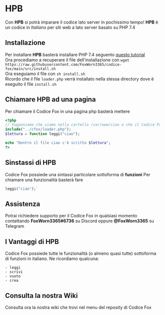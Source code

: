 # HPB
Con **HPB** si potrà imparare il codice lato server in pochissimo tempo!
**HPB** è un codice in *Italiano* per siti web a lato server basato su PHP 7.4

## Installazione
Per installare **HPB** basterà installare PHP 7.4 seguento [questo tutorial](https://www.cloudbooklet.com/install-php-7-4-on-debian-10/)<br>
Ora procediamo a recuperare il file dell'installazione con `wget https://raw.githubusercontent.com/FoxWorn3365/codice-fox/main/src/install.sh`<br>
Ora eseguiamo il file con `sh install.sh`<br>
Ricordo che il file `loader.php` verrà installato nella stessa directory dove è eseguito il file `install.sh`

## Chiamare HPB ad una pagina
Per chiamare il Codice Fox in una pagina php basterà mettere
```php
<?php
// Supponiamo che siamo nella cartella /var/www/ciao e che il Codice Fox sia in /var/www/cfox/
include("../cfox/loader.php");
$lettura = function leggi("ciao");

echo "Dentro il file ciao c'è scritto $lettura";
?>
```


## Sinstassi di HPB
Codice Fox possiede una sintassi particolare sottoforma di **funzioni**
Per chiamare una funzionalità basterà fare 
```php
leggi("ciao");`
```

## Assistenza
Potrai richiedere supporto per il Codice Fox in qualsiasi momento contattando **FoxWorn3365#6736** su Discord oppure **@FoxWorn3365** su Telegram

## I Vantaggi di HPB
Codice Fox possiede tutte le funzionalità (o almeno quasi tutte) sottoforma di funzioni in italiano.
Ne ricordiamo qualcuna:
```
- leggi
- scrivi
- vuoto
- crea
```

## Consulta la nostra Wiki
Consulta ora la nostra wiki che trovi nel menu del reposity di Codice Fox
